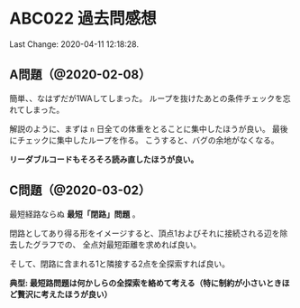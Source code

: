 # ABC022 過去問感想

Last Change: 2020-04-11 12:18:28.

## A問題（@2020-02-08）

簡単、、なはずだが1WAしてしまった。
ループを抜けたあとの条件チェックを忘れてしまった。

解説のように、まずは `n` 日全ての体重をとることに集中したほうが良い。
最後にチェックに集中したループを作る。
こうすると、バグの余地がなくなる。

**リーダブルコードもそろそろ読み直したほうが良い。**

## C問題（@2020-03-02）

最短経路ならぬ **最短「閉路」問題** 。

閉路としてあり得る形をイメージすると、頂点1およびそれに接続される辺を除去したグラフでの、
全点対最短距離を求めれば良い。

そして、閉路に含まれる1と隣接する2点を全探索すれば良い。

**典型: 最短路問題は何かしらの全探索を絡めて考える（特に制約が小さいときほど贅沢に考えたほうが良い）**

